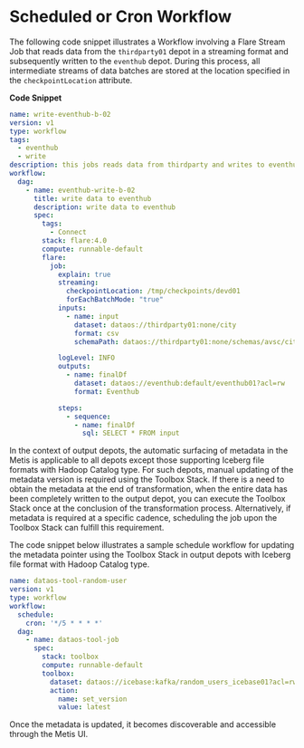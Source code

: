 # Scheduled or Cron Workflow

The following code snippet illustrates a Workflow involving a Flare Stream Job that reads data from the <code>thirdparty01</code> depot in a streaming format and subsequently written to the <code>eventhub</code> depot. During this process, all intermediate streams of data batches are stored at the location specified in the <code>checkpointLocation</code> attribute.

**Code Snippet**

```yaml
name: write-eventhub-b-02
version: v1
type: workflow
tags:
  - eventhub
  - write
description: this jobs reads data from thirdparty and writes to eventhub
workflow:
  dag:
    - name: eventhub-write-b-02
      title: write data to eventhub
      description: write data to eventhub
      spec:
        tags:
          - Connect
        stack: flare:4.0
        compute: runnable-default
        flare:
          job:
            explain: true
            streaming:
              checkpointLocation: /tmp/checkpoints/devd01
              forEachBatchMode: "true"
            inputs:
              - name: input
                dataset: dataos://thirdparty01:none/city
                format: csv
                schemaPath: dataos://thirdparty01:none/schemas/avsc/city.avsc

            logLevel: INFO
            outputs:
              - name: finalDf
                dataset: dataos://eventhub:default/eventhub01?acl=rw
                format: Eventhub

            steps:
              - sequence:
                - name: finalDf
                  sql: SELECT * FROM input
```

In the context of output depots, the automatic surfacing of metadata in the Metis is applicable to all depots except those supporting Iceberg file formats with Hadoop Catalog type. For such depots, manual updating of the metadata version is required using the Toolbox Stack. If there is a need to obtain the metadata at the end of transformation, when the entire data has been completely written to the output depot, you can execute the Toolbox Stack once at the conclusion of the transformation process. Alternatively, if metadata is required at a specific cadence, scheduling the job upon the Toolbox Stack can fulfill this requirement. 

The code snippet below illustrates a sample schedule workflow for updating the metadata pointer using the Toolbox Stack in output depots with Iceberg file format with Hadoop Catalog type.

```yaml
name: dataos-tool-random-user
version: v1
type: workflow
workflow:
  schedule:
    cron: '*/5 * * * *'
  dag:
    - name: dataos-tool-job
      spec:
        stack: toolbox
        compute: runnable-default
        toolbox:
          dataset: dataos://icebase:kafka/random_users_icebase01?acl=rw
          action:
            name: set_version
            value: latest
```

Once the metadata is updated, it becomes discoverable and accessible through the Metis UI.
